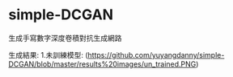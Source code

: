 # simple-DCGAN
生成手寫數字深度卷積對抗生成網路

生成結果:
1.未訓練模型:
(https://github.com/yuyangdanny/simple-DCGAN/blob/master/results%20images/un_trained.PNG)
